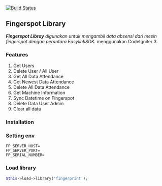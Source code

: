 [![Build Status](https://camo.githubusercontent.com/f5054ffcd4245c10d3ec85ef059e07aacf787b560f83ad4aec2236364437d097/68747470733a2f2f696d672e736869656c64732e696f2f62616467652f636f6e747269627574696f6e732d77656c636f6d652d627269676874677265656e2e7376673f7374796c653d666c6174)]()
## Fingerspot Library

***Fingerspot Libray** digunakan untuk mengambil data absensi dari mesin fingerspot dengan perantara EasylinkSDK.* menggunakan CodeIgniter 3

### Features

1. Get Users
2. Delete User / All User
3. Get All Data Attendance
4. Get Newest Data Attendance
5. Delete All Data Attendance
6. Get Machine Information
7. Sync Datetime on Fingerspot
8. Delete Data User Admin
9. Clear all data
### Installation

### Setting env
```shell
FP_SERVER_HOST=
FP_SERVER_PORT=
FP_SERIAL_NUMBER=
```

### Load library
```php
$this->load->library('fingerprint');
```
